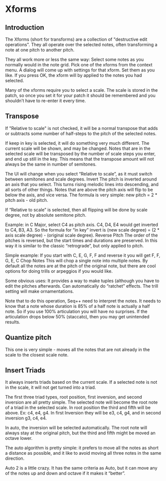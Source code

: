 # Xforms 

## Introduction

The Xforms (short for transforms) are a collection of  "destructive edit operations". They all operate over the selected notes, often transforming a note at one pitch to another pitch.

They all work more or less the same way:
Select some notes as you normally would in the note grid.
Pick one of the xforms from the context menu.
A dialog will come up with settings for that xform. Set them as you like.
If you press OK, the xform will by applied to the notes you had selected.

Many of the xforms require you to select a scale. The scale is stored in the patch, so once you set it for your patch it should be remembered and you shouldn’t have to re-enter it every time.

## Transpose

If "Relative to scale" is not checked, it will be a normal transpose that adds or subtracts some number of half-steps to the pitch of the selected notes.

If keep in key is selected, it will do something very much different. The current scale will be shown, and may be changed. Notes that are in the selected scale will be transposed by the number of scale steps you enter, and end up still in the key. This means that the transpose amount will not always be the same in number of semitones.

The UI will change when you select “Relative to scale”, as it must switch between semitones and scale degrees.
Invert
The pitch is inverted around an axis that you select. This turns rising melodic lines into descending, and all sorts of other things. Notes that are above the pitch axis will flip to be below the axis, and vice versa. The formula is very simple:   new pitch = 2 * pitch axis - old pitch.

If “Relative to scale” is selected, then all flipping will be done by scale degree, not by absolute semitone pitch.

Example: in C Major, select C4 as pitch axis. C4, D4, E4 would get inverted to C4, B3, A3. So the formula for “in key” invert is  (new scale degree) = (2 * axis scale degree) - (original scale degree).
Reverse Pitch
The order of the pitches is reversed, but the start times and durations are preserved. In this way it is similar to the classic “retrograde”, but only applied to pitch.

Simple example: If you start with C, E, G, F, F and reverse it you will get F, F, G, E, C
Chop Notes
This will chop a single note into multiple notes. By default all the notes are at the pitch of the original note, but there are cool options for doing trills or arpeggios if you would like.

Some obvious uses: It provides a way to make tuples (although you have to edit the pitches afterwards. Can automatically do “ratchet” effects. The trill setting will make ornamentations.

Note that to do this operation, Seq++ need to interpret the notes. It needs to know that a note whose duration is 85% of a half note is actually a half note. So if you use 100% articulation you will have no surprises. If the articulation drops below 50% (staccato), then you may get unintended results.

## Quantize pitch

This one is very simple - moves all the notes that are not already in the scale to the closest scale note.

## Insert Triads

It always inserts triads based on the current scale. If a selected note is not in the scale, it will not get turned into a triad.

The first three triad types, root position, first inversion, and second inversion are all pretty simple. The selected note will become the root note of a triad in the selected scale. In root position the third and fifth will be above. Ex: c4, e4, g4. In first Inversion they will be e3, c4, g4, and in second inversion g3, c4, e4.

In auto, the inversion will be selected automatically. The root note will always stay at the original pitch, but the third and fifth might be moved an octave lower.

The auto algorithm is pretty simple: it prefers to move all the notes as short a distance as possible, and it like to avoid moving all three notes in the same direction.

Auto 2 is a little crazy. It has the same criteria as Auto, but it can move any of the notes up and down and octave if it makes it “better”.
